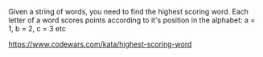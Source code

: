 <!-- PROBLEM DOMAIN -->

Given a string of words, you need to find the highest scoring word.
Each letter of a word scores points according to it's position in the alphabet: a = 1, b = 2, c = 3 etc

<!-- LINK TO CHALLENGE -->

https://www.codewars.com/kata/highest-scoring-word
